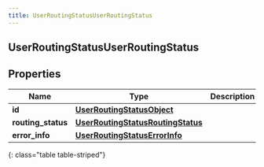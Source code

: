 ```yaml
---
title: UserRoutingStatusUserRoutingStatus
---
```

## UserRoutingStatusUserRoutingStatus

## Properties

|Name | Type | Description | Notes|
|------------ | ------------- | ------------- | -------------|
| **id** | [**UserRoutingStatusObject**](UserRoutingStatusObject.html) |  | [optional] |
| **routing_status** | [**UserRoutingStatusRoutingStatus**](UserRoutingStatusRoutingStatus.html) |  | [optional] |
| **error_info** | [**UserRoutingStatusErrorInfo**](UserRoutingStatusErrorInfo.html) |  | [optional] |
{: class="table table-striped"}


